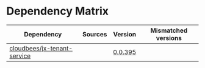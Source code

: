 # Dependency Matrix

Dependency | Sources | Version | Mismatched versions
---------- | ------- | ------- | -------------------
[cloudbees/jx-tenant-service](https://github.com/cloudbees/jx-tenant-service) |  | [0.0.395](https://github.com/cloudbees/jx-tenant-service/releases/tag/v0.0.395) | 
